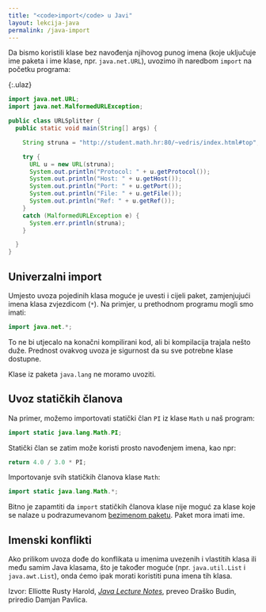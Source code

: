 ```yaml
---
title: "<code>import</code> u Javi"
layout: lekcija-java
permalink: /java-import
---
```


Da bismo koristili klase bez navođenja njihovog punog imena (koje uključuje ime paketa i ime klase, npr. `java.net.URL`), uvozimo ih naredbom `import` na početku programa:

{:.ulaz}
```java
import java.net.URL;
import java.net.MalformedURLException;

public class URLSplitter {
  public static void main(String[] args) {

    String struna = "http://student.math.hr:80/~vedris/index.html#top";

    try {
      URL u = new URL(struna);
      System.out.println("Protocol: " + u.getProtocol());
      System.out.println("Host: " + u.getHost());
      System.out.println("Port: " + u.getPort());
      System.out.println("File: " + u.getFile());
      System.out.println("Ref: " + u.getRef());
    }
    catch (MalformedURLException e) {
      System.err.println(struna);
    }

  }
}
```

## Univerzalni import

Umjesto uvoza pojedinih klasa moguće je uvesti i cijeli paket, zamjenjujući imena klasa zvjezdicom (`*`). Na primjer, u prethodnom programu mogli smo imati:

```java
import java.net.*;
```

To ne bi utjecalo na konačni kompilirani kod, ali bi kompilacija trajala nešto duže. Prednost ovakvog uvoza je sigurnost da su sve potrebne klase dostupne.

Klase iz paketa `java.lang` ne moramo uvoziti.

## Uvoz statičkih članova

Na primer, možemo importovati statički član `PI` iz klase `Math` u naš program:

```java
import static java.lang.Math.PI;
```

Statički član se zatim može koristi prosto navođenjem imena, kao npr:

```java
return 4.0 / 3.0 * PI;
```

Importovanje svih statičkih članova klase `Math`:

```java
import static java.lang.Math.*;
```

Bitno je zapamtiti da `import` statičkih članova klase nije moguć za klase koje se nalaze u podrazumevanom [bezimenom paketu](https://docs.oracle.com/javase/specs/jls/se8/html/jls-7.html#jls-7.4.2). Paket mora imati ime.

## Imenski konflikti

Ako prilikom uvoza dođe do konflikata u imenima uvezenih i vlastitih klasa ili među samim Java klasama, što je također moguće (npr. `java.util.List` i `java.awt.List`), onda ćemo ipak morati koristiti puna imena tih klasa.


Izvor: Elliotte Rusty Harold, *[Java Lecture Notes](//www.cafeaulait.org/course/index.html)*, preveo Draško Budin, priredio Damjan Pavlica.
